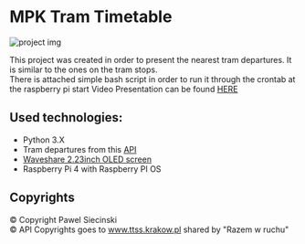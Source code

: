 # MPK Tram Timetable
![project img](https://i.imgur.com/igkY1HG.jpeg)

This project was created in order to present the nearest tram departures. It is similar to the ones on the tram stops. <br/>
There is attached simple bash script in order to run it through the crontab at the raspberry pi start
Video Presentation can be found [HERE](https://www.youtube.com/watch?v=YwPdIU6F4kk)

## Used technologies:
- Python 3.X
- Tram departures from this [API](https://www.tomekzaw.pl/ttss/)
- [Waveshare 2.23inch OLED screen](share.com/wiki/2.23inch_OLED_HAT)
- Raspberry Pi 4 with Raspberry PI OS

## Copyrights
© Copyright Pawel Siecinski <br/>
© API Copyrights goes to www.ttss.krakow.pl
shared by "Razem w ruchu"
